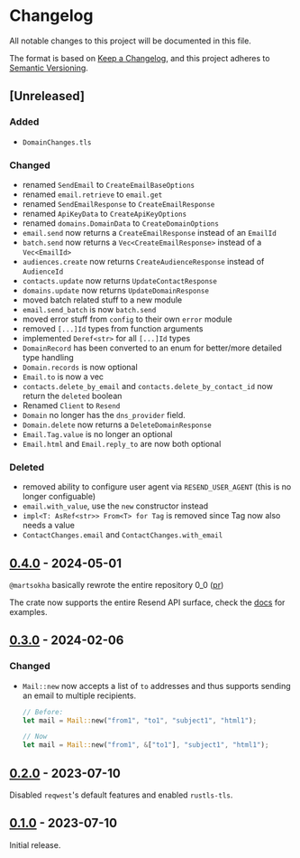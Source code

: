 # Changelog

All notable changes to this project will be documented in this file.

The format is based on [Keep a Changelog](https://keepachangelog.com/en/1.1.0/),
and this project adheres to
[Semantic Versioning](https://semver.org/spec/v2.0.0.html).

<!-- ## [Unreleased] -->

## [Unreleased]

### Added

- `DomainChanges.tls`

### Changed

- renamed `SendEmail` to `CreateEmailBaseOptions`
- renamed `email.retrieve` to `email.get`
- renamed `SendEmailResponse` to `CreateEmailResponse`
- renamed `ApiKeyData` to `CreateApiKeyOptions`
- renamed `domains.DomainData` to `CreateDomainOptions`
- `email.send` now returns a `CreateEmailResponse` instead of an `EmailId`
- `batch.send` now returns a `Vec<CreateEmailResponse>` instead of a `Vec<EmailId>`
- `audiences.create` now returns `CreateAudienceResponse` instead of `AudienceId`
- `contacts.update` now returns `UpdateContactResponse`
- `domains.update` now returns `UpdateDomainResponse`
- moved batch related stuff to a new module
- `email.send_batch` is now `batch.send`
- moved error stuff from `config` to their own `error` module
- removed `[...]Id` types from function arguments
- implemented `Deref<str>` for all `[...]Id` types
- `DomainRecord` has been converted to an enum for better/more detailed type handling
- `Domain.records` is now optional
- `Email.to` is now a vec
- `contacts.delete_by_email` and `contacts.delete_by_contact_id` now return the `deleted` boolean
- Renamed `Client` to `Resend`
- `Domain` no longer has the `dns_provider` field.
- `Domain.delete` now returns a `DeleteDomainResponse` 
- `Email.Tag.value` is no longer an optional
- `Email.html` and `Email.reply_to` are now both optional

### Deleted

- removed ability to configure user agent via `RESEND_USER_AGENT` (this is no longer configuable)
- `email.with_value`, use the `new` constructor instead
- `impl<T: AsRef<str>> From<T> for Tag` is removed since Tag now also needs a value
- `ContactChanges.email` and `ContactChanges.with_email`

## [0.4.0] - 2024-05-01

`@martsokha` basically rewrote the entire repository 0_0
([pr](https://github.com/resend/resend-rs/pull/1))

The crate now supports the entire Resend API surface, check the
[docs](https://docs.rs/resend-rs/latest/resend_rs/) for examples.

## [0.3.0] - 2024-02-06

### Changed

- `Mail::new` now accepts a list of `to` addresses and thus supports sending an
  email to multiple recipients.

  ```rs
  // Before:
  let mail = Mail::new("from1", "to1", "subject1", "html1");

  // Now
  let mail = Mail::new("from1", &["to1"], "subject1", "html1");
  ```

## [0.2.0] - 2023-07-10

Disabled `reqwest`'s default features and enabled `rustls-tls`.

## [0.1.0] - 2023-07-10

Initial release.

[0.4.0]: https://crates.io/crates/resend-rs/0.4.0
[0.3.0]: https://crates.io/crates/resend-rs/0.3.0
[0.2.0]: https://crates.io/crates/resend-rs/0.2.0
[0.1.0]: https://crates.io/crates/resend-rs/0.1.0
